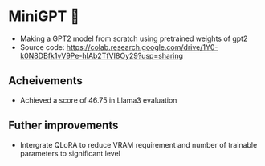 # MiniGPT 🤖
- Making a GPT2 model from scratch using pretrained weights of gpt2
- Source code: https://colab.research.google.com/drive/1Y0-k0N8DBfk1vV9Pe-hIAb2TfVI8Oy29?usp=sharing
## Acheivements
- Achieved a score of 46.75 in Llama3 evaluation
## Futher improvements
- Intergrate QLoRA to reduce VRAM requirement and number of trainable parameters to  significant level

